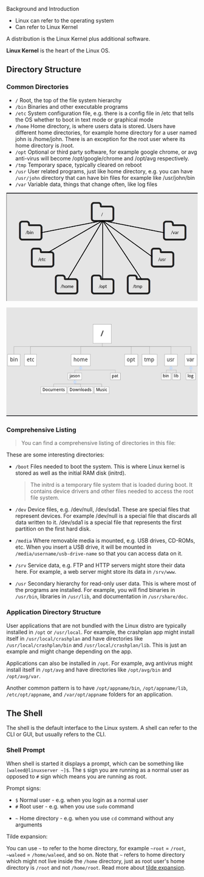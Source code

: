 Background and Introduction

- Linux can refer to the operating system
- Can refer to Linux Kernel

A distribution is the Linux Kernel plus additional software.

**Linux Kernel** is the heart of the Linux OS.

## Directory Structure

### Common Directories

- `/` Root, the top of the file system hierarchy
- `/bin` Binaries and other executable programs
- `/etc` System configuration file, e.g. there is a config file in /etc that tells the OS whether to boot in text mode or graphical mode
- `/home` Home directory, is where users data is stored. Users have different home directories, for example home directory for a user named john is /home/john. There is an exception for the root user where its home directory is /root.
- `/opt` Optional or third party software, for example google chrome, or avg anti-virus will become /opt/google/chrome and /opt/avg respectively.
- `/tmp` Temporary space, typically cleared on reboot
- `/usr` User related programs, just like home directory, e.g. you can have `/usr/john` directory that can have bin files for example like /usr/john/bin
- `/var` Variable data, things that change often, like log files

![](./cd1.png)

![](./cd2.png)

### Comprehensive Listing

> You can find a comprehensive listing of directories in this file: [](./Linux-Directory-Structure.pdf)

These are some interesting directories:

- `/boot` Files needed to boot the system. This is where Linux kernel is stored as well as the initial RAM disk (initrd).

  > The initrd is a temporary file system that is loaded during boot. It contains device drivers and other files needed to access the root file system.

- `/dev` Device files, e.g. /dev/null, /dev/sda1. These are special files that represent devices. For example /dev/null is a special file that discards all data written to it. /dev/sda1 is a special file that represents the first partition on the first hard disk.
- `/media` Where removable media is mounted, e.g. USB drives, CD-ROMs, etc. When you insert a USB drive, it will be mounted in `/media/username/usb-drive-name` so that you can access data on it.
- `/srv` Service data, e.g. FTP and HTTP servers might store their data here. For example, a web server might store its data in `/srv/www`.
- `/usr` Secondary hierarchy for read-only user data. This is where most of the programs are installed. For example, you will find binaries in `/usr/bin`, libraries in `/usr/lib`, and documentation in `/usr/share/doc`.

### Application Directory Structure

User applications that are not bundled with the Linux distro are typically installed in `/opt` or `/usr/local`. For example, the crashplan app might install itself in `/usr/local/crashplan` and have directories like `/usr/local/crashplan/bin` and `/usr/local/crashplan/lib`. This is just an example and might change depending on the app.

Applications can also be installed in `/opt`. For example, avg antivirus might install itself in `/opt/avg` and have directories like `/opt/avg/bin` and `/opt/avg/var`.

Another common pattern is to have `/opt/appname/bin`, `/opt/appname/lib`, `/etc/opt/appname`, and `/var/opt/appname` folders for an application.

## The Shell

The shell is the default interface to the Linux system. A shell can refer to the CLI or GUI, but usually refers to the CLI.

### Shell Prompt

When shell is started it displays a prompt, which can be something like `[waleed@linuxserver ~]$`. The `$` sign you are running as a normal user as opposed to `#` sign which means you are running as root.

Prompt signs:

- `$` Normal user - e.g. when you login as a normal user
- `#` Root user - e.g. when you use `sudo` command
<!-- - `%` Super user - e.g. when you use `su` command to switch to another user -->
- `~` Home directory - e.g. when you use `cd` command without any arguments

Tilde expansion:

You can use `~` to refer to the home directory, for example `~root` = `/root`, `~waleed` = `/home/waleed`, and so on. Note that `~` refers to home directory which might not live inside the `/home` directory, just as root user's home directory is `/root` and not `/home/root`. Read more about [tilde expansion](https://www.gnu.org/software/bash/manual/html_node/Tilde-Expansion.html).
